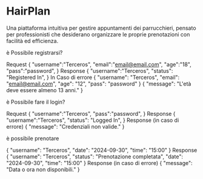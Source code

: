 # HairPlan
Una piattaforma intuitiva per gestire appuntamenti dei parrucchieri, pensato per professionisti che desiderano organizzare le proprie prenotazioni con facilità ed efficienza.

è Possibile registrarsi?

Request
{
  "username":"Terceros",
  "email":"email@email.com",
  "age":"18",
  "pass":"password",
}
Response
{
  "username":"Terceros",
  "status": "Registered In",
}
In Caso di errore
{
  "username": "Terceros",
  "email": "email@email.com",
  "age": "12",
  "pass": "password"
}
{
  "message": "L'età deve essere almeno 13 anni."
}



è Possibile fare il login?

Request
{
  "username":"Terceros",
  "pass":"password",
}
Response
{
  "username":"Terceros",
  "status": "Logged In",
}
Response (in caso di errore)
{
  "message": "Credenziali non valide."
}


è possibile prenotare

{
  "username": "Terceros",
  "date": "2024-09-30",
  "time": "15:00"
}
Response 
{
  "username": "Terceros",
  "status": "Prenotazione completata",
  "date": "2024-09-30",
  "time": "15:00"
}
Response (in caso di errore)
{
  "message": "Data o ora non disponibili."
}



